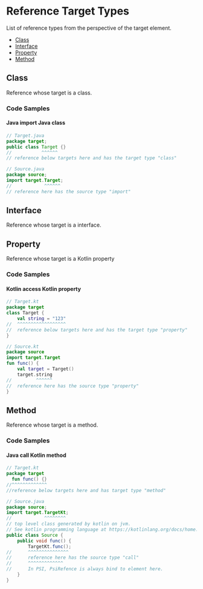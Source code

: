 # Reference Target Types

List of reference types from the perspective of the target element.

- [Class](#Class)
- [Interface](#Interface)
- [Property](#Property)
- [Method](#Method)

## Class

Reference whose target is a class.

### Code Samples

#### Java import Java class

```java
// Target.java
package target;
public class Target {}
//           ^^^^^^
// reference below targets here and has the target type "class"
```

```java
// Source.java
package source;
import target.Target;
//            ^^^^^^
// reference here has the source type "import"
```

## Interface

Reference whose target is a interface.

## Property

Reference whose target is a Kotlin property

### Code Samples

#### Kotlin access Kotlin property

```kotlin
// Target.kt
package target
class Target {
    val string = "123"
//  ^^^^^^^^^^^^^^^^^^
//  reference below targets here and has the target type "property"
}
```

```kotlin
// Source.kt
package source
import target.Target
fun func() {
    val target = Target()
    target.string
//         ^^^^^^
//  reference here has the source type "property"
}
```

## Method

Reference whose target is a method.

### Code Samples

#### Java call Kotlin method

```kotlin
// Target.kt
package target
  fun func() {}
//^^^^^^^^^^^^^
//reference below targets here and has target type "method"
```

```java
// Source.java
package source;
import target.TargetKt;
//            ^^^^^^^^
// top level class generated by kotlin on jvm. 
// See kotlin programming language at https://kotlinlang.org/docs/home.html
public class Source {
    public void func() {
        TargetKt.func();
//      ^^^^^^^^^^^^^^^
//      reference here has the source type "call"
//      ^^^^^^^^^^^^^
//      In PSI, PsiRefence is always bind to element here.
    }
}
```

